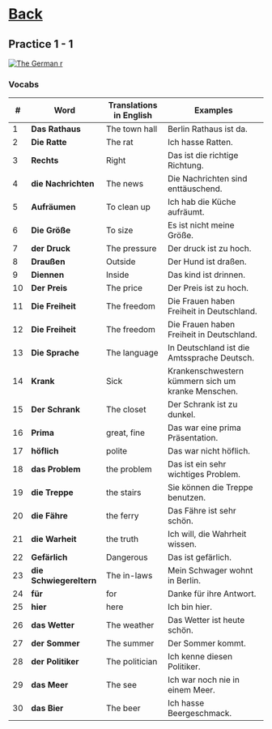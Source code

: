# [Back](../a1/README.md)

## Practice 1 - 1

<a href="https://www.youtube.com/watch?v=fLNPsFOnTWI&list=PL5QyCnFPRx0GxaFjdAVkx7K9TfEklY4sg&index=4" target="_blank">
    <img src="http://i3.ytimg.com/vi/fLNPsFOnTWI/maxresdefault.jpg" 
    alt="The German r"/></a>

### Vocabs
<table>
 <thead>
  <tr>
   <th>#</th>
   <th>Word</th>
   <th>Translations in English</th>
   <th>Examples</th>
  </tr>
 </thead>
 <tbody>
  <tr>
   <td>1</td>
   <td><strong>Das Rathaus</strong></td>
   <td>The town hall</td>
   <td>Berlin Rathaus ist da.</td>
  </tr>
  <tr>
   <td>2</td>
   <td><strong>Die Ratte</strong></td>
   <td>The rat</td>
   <td>Ich hasse Ratten.</td>
  </tr>
  <tr>
   <td>3</td>
   <td><strong>Rechts</strong></td>
   <td>Right</td>
   <td>Das ist die richtige Richtung.</td>
  </tr>
  <tr>
   <td>4</td>
   <td><strong>die Nachrichten</strong></td>
   <td>The news</td>
   <td>Die Nachrichten sind enttäuschend.</td>
  </tr>
  <tr>
   <td>5</td>
   <td><strong>Aufräumen</strong></td>
   <td>To clean up</td>
   <td>Ich hab die Küche aufräumt.</td>
  </tr>
  <tr>
   <td>6</td>
   <td><strong>Die Größe</strong></td>
   <td>To size</td>
   <td>Es ist nicht meine Größe.</td>
  </tr>
  <tr>
   <td>7</td>
   <td><strong>der Druck</strong></td>
   <td>The pressure</td>
   <td>Der druck ist zu hoch.</td>
  </tr>
  <tr>
   <td>8</td>
   <td><strong>Draußen</strong></td>
   <td>Outside</td>
   <td>Der Hund ist draßen.</td>
  </tr>
  <tr>
   <td>9</td>
   <td><strong>Diennen</strong></td>
   <td>Inside</td>
   <td>Das kind ist drinnen.</td>
  </tr>
  <tr>
   <td>10</td>
   <td><strong>Der Preis</strong></td>
   <td>The price</td>
   <td>Der Preis ist zu hoch.</td>
  </tr>
  <tr>
   <td>11</td>
   <td><strong>Die Freiheit</strong></td>
   <td>The freedom</td>
   <td>Die Frauen haben Freiheit in Deutschland.</td>
  </tr>
  <tr>
   <td>12</td>
   <td><strong>Die Freiheit</strong></td>
   <td>The freedom</td>
   <td>Die Frauen haben Freiheit in Deutschland.</td>
  </tr>
  <tr>
   <td>13</td>
   <td><strong>Die Sprache</strong></td>
   <td>The language</td>
   <td>In Deutschland ist die Amtssprache Deutsch.</td>
  </tr>
  <tr>
   <td>14</td>
   <td><strong>Krank</strong></td>
   <td>Sick</td>
   <td>Krankenschwestern kümmern sich um kranke Menschen.</td>
  </tr>
  <tr>
   <td>15</td>
   <td><strong>Der Schrank</strong></td>
   <td>The closet</td>
   <td>Der Schrank ist zu dunkel.</td>
  </tr>
  <tr>
   <td>16</td>
   <td><strong>Prima</strong></td>
   <td>great, fine</td>
   <td>Das war eine prima Präsentation.</td>
  </tr>
  <tr>
   <td>17</td>
   <td><strong>höflich</strong></td>
   <td>polite</td>
   <td>Das war nicht höflich.</td>
  </tr>
  <tr>
   <td>18</td>
   <td><strong>das Problem</strong></td>
   <td>the problem</td>
   <td>Das ist ein sehr wichtiges Problem.</td>
  </tr>
  <tr>
   <td>19</td>
   <td><strong>die Treppe</strong></td>
   <td>the stairs</td>
   <td>Sie können die Treppe benutzen.</td>
  </tr>
  <tr>
   <td>20</td>
   <td><strong>die Fähre</strong></td>
   <td>the ferry</td>
   <td>Das Fähre ist sehr schön.</td>
  </tr>
  <tr>
   <td>21</td>
   <td><strong>die Warheit</strong></td>
   <td>the truth</td>
   <td>Ich will, die Wahrheit wissen.</td>
  </tr>
  <tr>
   <td>22</td>
   <td><strong>Gefärlich</strong></td>
   <td>Dangerous</td>
   <td>Das ist gefärlich.</td>
  </tr>
  <tr>
   <td>23</td>
   <td><strong>die Schwiegereltern</strong></td>
   <td>The in-laws</td>
   <td>Mein Schwager wohnt in Berlin.</td>
  </tr>
  <tr>
   <td>24</td>
   <td><strong>für</strong></td>
   <td>for</td>
   <td>Danke für ihre Antwort.</td>
  </tr>
  <tr>
   <td>25</td>
   <td><strong>hier</strong></td>
   <td>here</td>
   <td>Ich bin hier.</td>
  </tr>
  <tr>
   <td>26</td>
   <td><strong>das Wetter</strong></td>
   <td>The weather</td>
   <td>Das Wetter ist heute schön.</td>
  </tr>
  <tr>
   <td>27</td>
   <td><strong>der Sommer</strong></td>
   <td>The summer</td>
   <td>Der Sommer kommt.</td>
  </tr>
  <tr>
   <td>28</td>
   <td><strong>der Politiker</strong></td>
   <td>The politician</td>
   <td>Ich kenne diesen Politiker.</td>
  </tr>
  <tr>
   <td>29</td>
   <td><strong>das Meer</strong></td>
   <td>The see</td>
   <td>Ich war noch nie in einem Meer.</td>
  </tr>
  <tr>
   <td>30</td>
   <td><strong>das Bier</strong></td>
   <td>The beer</td>
   <td>Ich hasse Beergeschmack.</td>
  </tr>
 </tbody>
</table>
